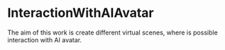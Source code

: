 # InteractionWithAIAvatar

The aim of this work is create different virtual scenes, where is possible interaction with AI avatar.  

